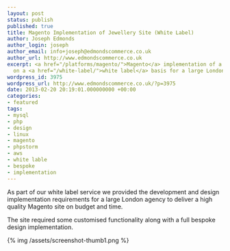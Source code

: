 ```yaml
---
layout: post
status: publish
published: true
title: Magento Implementation of Jewellery Site (White Label)
author: Joseph Edmonds
author_login: joseph
author_email: info+joseph@edmondscommerce.co.uk
author_url: http://www.edmondscommerce.co.uk
excerpt: <a href="/platforms/magento/">Magento</a> implementation of a bespoke design
  on a <a href="/white-label/">white label</a> basis for a large London agency.
wordpress_id: 3975
wordpress_url: http://www.edmondscommerce.co.uk/?p=3975
date: 2013-02-20 20:19:01.000000000 +00:00
categories:
- featured
tags:
- mysql
- php
- design
- linux
- magento
- phpstorm
- aws
- white lable
- bespoke
- implementation
---
```

As part of our white label service we provided the development and design implementation requirements for a large London agency to deliver a high quality Magento site on budget and time.

The site required some customised functionality along with a full bespoke design implementation.

{% img  /assets/screenshot-thumb1.png %}
